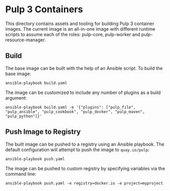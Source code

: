 # Pulp 3 Containers

This directory contains assets and tooling for building Pulp 3 container images. The current image is an all-in-one image with different runtime scripts to assume each of the roles: pulp-core, pulp-worker and pulp-resource-manager.

## Build

The base image can be built with the help of an Ansible script. To build the base image:

    ansible-playbook build.yaml

The image can be customized to include any number of plugins as a build argument:

    ansible-playbook build.yaml -e '{"plugins": ["pulp_file", "pulp_ansible", "pulp_cookbook", "pulp_docker", "pulp_maven", "pulp_python"]}'

## Push Image to Registry

The built image can be pushed to a registry using an Ansible playbook. The default configuration will attempt to push the image to `quay.io/pulp`:

    ansible-playbook push.yaml

The image can be pushed to custom registry by specifying variables via the command line:

    ansible-playbook push.yaml -e registry=docker.io -e project=myproject
